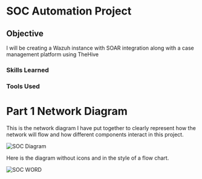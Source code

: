 # SOC Automation Project

## Objective
 I will be creating a Wazuh instance with SOAR integration along with a case management platform using TheHive


### Skills Learned



### Tools Used



# Part 1 Network Diagram

This is the network diagram I have put together to clearly represent how the network will flow and how different components interact in this project.

![SOC Diagram](https://github.com/user-attachments/assets/83582fbb-81b0-4106-9706-e92fade58e63)

Here is the diagram without icons and in the style of a flow chart.

![SOC WORD](https://github.com/user-attachments/assets/54cc5d69-dad1-4225-99b0-27bf8d756864)
